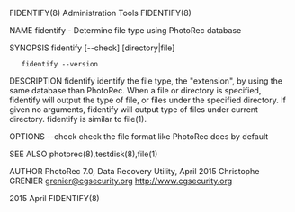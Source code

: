 FIDENTIFY(8)                                                   Administration Tools                                                   FIDENTIFY(8)

NAME
       fidentify - Determine file type using PhotoRec database

SYNOPSIS
       fidentify [--check] [directory|file]

       fidentify --version

DESCRIPTION
          fidentify identify the file type, the "extension", by using the same database than PhotoRec.
          When a file or directory is specified, fidentify will output the type of file, or files under the specified directory.
          If given no arguments, fidentify will output type of files under current directory.
          fidentify is similar to file(1).

OPTIONS
       --check
              check the file format like PhotoRec does by default

SEE ALSO
       photorec(8),testdisk(8),file(1)

AUTHOR
       PhotoRec 7.0, Data Recovery Utility, April 2015
       Christophe GRENIER <grenier@cgsecurity.org>
       http://www.cgsecurity.org

2015                                                                   April                                                          FIDENTIFY(8)
